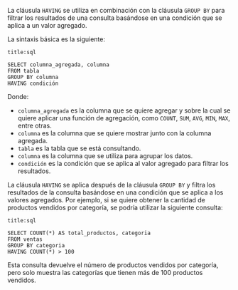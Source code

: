 La cláusula `HAVING` se utiliza en combinación con la cláusula `GROUP BY` para filtrar los resultados de una consulta basándose en una condición que se aplica a un valor agregado.

La sintaxis básica es la siguiente:

```ad-info
title:sql
```
```
SELECT columna_agregada, columna
FROM tabla
GROUP BY columna
HAVING condición
```

Donde:

-   `columna_agregada` es la columna que se quiere agregar y sobre la cual se quiere aplicar una función de agregación, como `COUNT`, `SUM`, `AVG`, `MIN`, `MAX`, entre otras.
-   `columna` es la columna que se quiere mostrar junto con la columna agregada.
-   `tabla` es la tabla que se está consultando.
-   `columna` es la columna que se utiliza para agrupar los datos.
-   `condición` es la condición que se aplica al valor agregado para filtrar los resultados.

La cláusula `HAVING` se aplica después de la cláusula `GROUP BY` y filtra los resultados de la consulta basándose en una condición que se aplica a los valores agregados. Por ejemplo, si se quiere obtener la cantidad de productos vendidos por categoría, se podría utilizar la siguiente consulta:

```ad-example
title:sql
```
```
SELECT COUNT(*) AS total_productos, categoria
FROM ventas
GROUP BY categoria
HAVING COUNT(*) > 100
```

Esta consulta devuelve el número de productos vendidos por categoría, pero solo muestra las categorías que tienen más de 100 productos vendidos.